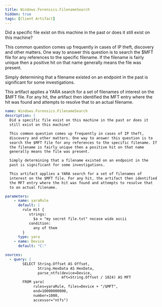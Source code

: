 ```yaml
---
title: Windows.Forensics.FilenameSearch
hidden: true
tags: [Client Artifact]
---
```


Did a specific file exist on this machine in the past or does it
still exist on this machine?

This common question comes up frequently in cases of IP theft,
discovery and other matters. One way to answer this question is to
search the $MFT file for any references to the specific filename. If
the filename is fairly unique then a positive hit on that name
generally means the file was present.

Simply determining that a filename existed on an endpoint in the
past is significant for some investigations.

This artifact applies a YARA search for a set of filenames of
interest on the $MFT file. For any hit, the artifact then identified
the MFT entry where the hit was found and attempts to resolve that
to an actual filename.


```yaml
name: Windows.Forensics.FilenameSearch
description: |
  Did a specific file exist on this machine in the past or does it
  still exist on this machine?

  This common question comes up frequently in cases of IP theft,
  discovery and other matters. One way to answer this question is to
  search the $MFT file for any references to the specific filename. If
  the filename is fairly unique then a positive hit on that name
  generally means the file was present.

  Simply determining that a filename existed on an endpoint in the
  past is significant for some investigations.

  This artifact applies a YARA search for a set of filenames of
  interest on the $MFT file. For any hit, the artifact then identified
  the MFT entry where the hit was found and attempts to resolve that
  to an actual filename.

parameters:
    - name: yaraRule
      default: |
        rule Hit {
           strings:
             $a = "my secret file.txt" nocase wide ascii
           condition:
             any of them
        }
      type: yara
    - name: Device
      default: "C:"

sources:
  - query: |
        SELECT String.Offset AS Offset,
               String.HexData AS HexData,
               parse_ntfs(device=Device,
                          mft=String.Offset / 1024) AS MFT
        FROM yara(
             rules=yaraRule, files=Device + "/$MFT",
             end=10000000000,
             number=1000,
             accessor="ntfs")

```
